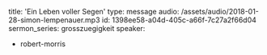 title: 'Ein Leben voller Segen'
type: message
audio: /assets/audio/2018-01-28-simon-lempenauer.mp3
id: 1398ee58-a04d-405c-a66f-7c27a2f66d04
sermon_series: grosszuegigkeit
speaker:
  - robert-morris
